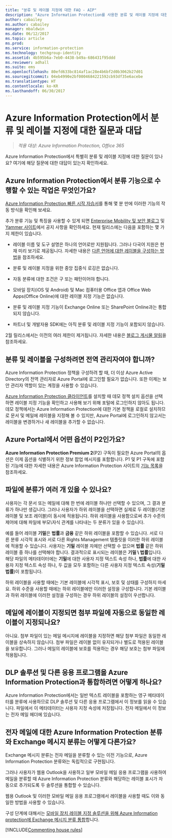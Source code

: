 ```yaml
---
title: "분류 및 레이블 지정에 대한 FAQ - AIP"
description: "Azure Information Protection를 사용한 분류 및 레이블 지정에 대한 특별한 질문이 있나요? 여기에 해당 질문에 대한 대답이 있는지 확인하세요."
author: cabailey
ms.author: cabailey
manager: mbaldwin
ms.date: 06/12/2017
ms.topic: article
ms.prod: 
ms.service: information-protection
ms.technology: techgroup-identity
ms.assetid: 4b595b6a-7eb0-4438-b49a-686431f95ddd
ms.reviewer: adhall
ms.suite: ems
ms.openlocfilehash: 80efd633bc814af1ac28e4b6bf2d0b3062b27d01
ms.sourcegitcommit: 04eb4990e2bf0004684221592cb93df35e6acebe
ms.translationtype: HT
ms.contentlocale: ko-KR
ms.lasthandoff: 06/30/2017
---
```

# Azure Information Protection에서 분류 및 레이블 지정에 대한 질문과 대답
<a id="frequently-asked-questions-about-classification-and-labeling-in-azure-information-protection" class="xliff"></a>

>*적용 대상: Azure Information Protection, Office 365*

Azure Information Protection에서 특별히 분류 및 레이블 지정에 대한 질문이 있나요?  여기에 해당 질문에 대한 대답이 있는지 확인하세요. 

## Azure Information Protection에서 분류 기능으로 수행할 수 있는 작업은 무엇인가요?
<a id="what-can-i-do-with-the-classification-capabilities-in-azure-information-protection" class="xliff"></a>

[Azure Information Protection 빠른 시작 자습서](infoprotect-quick-start-tutorial.md)를 통해 몇 분 만에 이러한 기능의 작동 방식을 확인해 보세요.

추가 분류 기능 및 특징을 사용할 수 있게 되면 [Enterprise Mobility 및 보안 블로그](https://blogs.technet.microsoft.com/enterprisemobility/?product=azure-information-protection) 및 [Yammer 사이트](https://www.yammer.com/askipteam/#/threads/inGroup?type=in_group&feedId=8652489&view=all)에서 공지 사항을 확인하세요. 현재 릴리스에는 다음을 포함하는 몇 가지 제한이 있습니다.

- 레이블 이름 및 도구 설명은 하나의 언어로만 지원됩니다. 그러나 다국어 지원은 현재 미리 보기로 제공됩니다. 자세한 내용은 [다른 언어에 대한 레이블을 구성하는 방법](../deploy-use/configure-policy-languages.md)을 참조하세요.

- 분류 및 레이블 지정을 위한 중앙 집중식 로깅은 없습니다.

- 자동 분류에 대한 조건은 구 또는 패턴이어야 합니다.

- 모바일 장치(iOS 및 Android) 및 Mac 컴퓨터용 Office 앱과 Office Web Apps(Office Online)에 대한 레이블 지정 기능은 없습니다.

- 분류 및 레이블 지정 기능이 Exchange Online 또는 SharePoint Online과는 통합되지 않습니다.

- 파트너 및 개발자용 SDK에는 아직 분류 및 레이블 지정 기능이 포함되지 않습니다.

2월 릴리스에서는 이전의 여러 제한이 제거됩니다. 자세한 내용은 [블로그 게시물 알림](https://blogs.technet.microsoft.com/enterprisemobility/2017/02/08/azure-information-protection-december-update-moves-to-general-availability/)을 참조하세요.

## 분류 및 레이블을 구성하려면 전역 관리자여야 합니까?
<a id="do-i-need-to-be-a-global-admin-to-configure-classification-and-labels" class="xliff"></a>

Azure Information Protection 정책을 구성하려 할 때, 더 이상 Azure Active Directory의 전역 관리자로 Azure Portal에 로그인할 필요가 없습니다. 또한 이제는 보안 관리자 역할이 있는 계정을 사용할 수 있습니다.

[Azure Information Protection 클라이언트](https://www.microsoft.com/en-us/download/details.aspx?id=53018)를 설치할 때 데모 정책 설치 옵션을 선택하면 레이블 지정 기능을 확인하고 사용해 보기 위해 포털에 로그인하지 않아도 됩니다. 데모 정책에서는 Azure Information Protection에 대한 기본 정책을 로컬로 설치하므로 문서 및 메일에 레이블을 지정해 볼 수 있지만, Azure Portal에 로그인하지 않고서는 레이블을 변경하거나 새 레이블을 추가할 수 없습니다. 

## Azure Portal에서 어떤 옵션이 P2인가요?
<a id="which-options-in-the-azure-portal-are-p2" class="xliff"></a>

**Azure Information Protection Premium 2**(P2) 구독이 필요한 Azure Portal의 옵션은 이제 옵션을 식별하기 위한 정보 팝업 메시지를 포함합니다. P1 및 P1 구독에 포함된 기능에 대한 자세한 내용은 Azure Information Protection 사이트의 [기능 목록](https://www.microsoft.com/cloud-platform/azure-information-protection-features)을 참조하세요.

## 파일에 분류가 여러 개 있을 수 있나요?
<a id="can-a-file-have-more-than-one-classification" class="xliff"></a>

사용자는 각 문서 또는 메일에 대해 한 번에 레이블 하나만 선택할 수 있으며, 그 결과 분류가 하나만 생깁니다. 그러나 사용자가 하위 레이블을 선택하면 실제로 두 레이블(기본 레이블 및 보조 레이블)이 동시에 적용됩니다. 하위 레이블을 사용함으로써 추가 수준의 제어에 대해 파일에 부모\자식 관계를 나타내는 두 분류가 있을 수 있습니다.

예를 들어 레이블 **기밀**은 **법률**과 **금융** 같은 하위 레이블을 포함할 수 있습니다. 서로 다른 분류 시각적 표시와 서로 다른 Rights Management 템플릿을 이러한 하위 레이블에 적용할 수 있습니다. 사용자는 **기밀** 레이블 자체만 선택할 수 없으며 **법률** 같은 하위 레이블 중 하나를 선택해야 합니다. 결과적으로 표시되는 레이블은 **기밀 \ 법률**입니다. 해당 파일의 메타데이터에는 **기밀**에 대한 사용자 지정 텍스트 속성 하나, **법률**에 대한 사용자 지정 텍스트 속성 하나, 두 값을 모두 포함하는 다른 사용자 지정 텍스트 속성(**기밀 법률**)이 포함됩니다. 

하위 레이블을 사용할 때에는 기본 레이블에 시각적 표시, 보호 및 상태를 구성하지 마세요. 하위 수준을 사용할 때에는 하위 레이블에만 이러한 설정을 구성합니다. 기본 레이블과 하위 레이블에 이러한 설정을 구성하는 경우 하위 레이블의 설정이 우선합니다.

## 메일에 레이블이 지정되면 첨부 파일에 자동으로 동일한 레이블이 지정되나요?
<a id="when-an-email-is-labeled-do-any-attachments-automatically-get-the-same-labeling" class="xliff"></a>

아니요. 첨부 파일이 있는 메일 메시지에 레이블을 지정하면 해당 첨부 파일은 동일한 레이블을 상속하지 않습니다. 첨부 파일은 레이블 없이 유지되거나 별도로 적용된 레이블을 보유합니다. 그러나 메일의 레이블에 보호를 적용하는 경우 해당 보호는 첨부 파일에 적용됩니다.

## DLP 솔루션 및 다른 응용 프로그램을 Azure Information Protection과 통합하려면 어떻게 하나요?
<a id="how-can-dlp-solutions-and-other-applications-integrate-with-azure-information-protection" class="xliff"></a>

Azure Information Protection에서는 일반 텍스트 레이블을 포함하는 영구 메타데이터를 분류에 사용하므로 DLP 솔루션 및 다른 응용 프로그램에서 이 정보를 읽을 수 있습니다. 파일에서 이 메타데이터는 사용자 지정 속성에 저장됩니다. 전자 메일에서 이 정보는 전자 메일 헤더에 있습니다.

## 전자 메일에 대한 Azure Information Protection 분류와 Exchange 메시지 분류는 어떻게 다른가요?
<a id="how-is-azure-information-protection-classification-for-emails-different-from-exchange-message-classification" class="xliff"></a>

Exchange 메시지 분류는 전자 메일을 분류할 수 있는 이전 기능으로, Azure Information Protection 분류와는 독립적으로 구현됩니다. 

그러나 사용자가 웹용 Outlook을 사용하고 일부 모바일 메일 응용 프로그램을 사용하여 메일을 분류할 때 Azure Information Protection 분류와 해당하는 레이블 표시가 자동으로 추가되도록 두 솔루션을 통합할 수 있습니다. 

웹용 Outlook 및 이러한 모바일 메일 응용 프로그램에서 레이블을 사용할 때도 이와 동일한 방법을 사용할 수 있습니다.

구성 단계에 대해서는 [모바일 장치 레이블 지정 솔루션을 위해 Azure Information protection에 Exchange 메시지 분류 통합](../rms-client/client-admin-guide-customizations.md#integration-with-exchange-message-classification-for-a-mobile-device-labeling-solution)합니다. 



[!INCLUDE[Commenting house rules](../includes/houserules.md)]
